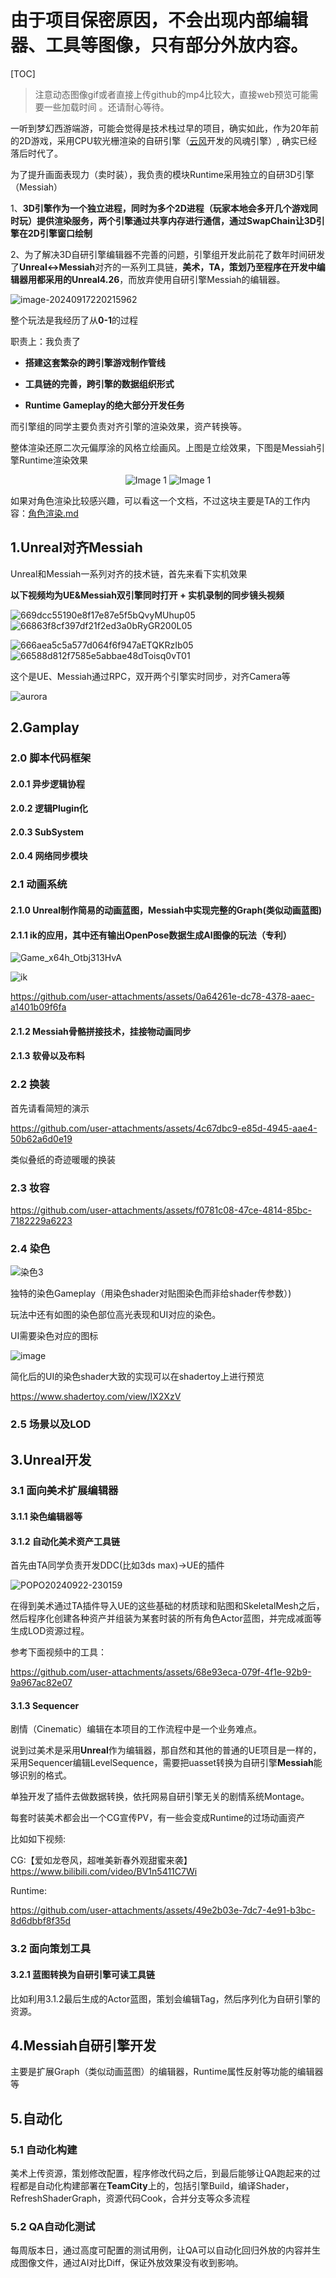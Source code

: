 # 由于项目保密原因，不会出现内部编辑器、工具等图像，只有部分外放内容。

[TOC]

> 注意动态图像gif或者直接上传github的mp4比较大，直接web预览可能需要一些加载时间 。还请耐心等待。



一听到梦幻西游端游，可能会觉得是技术栈过早的项目，确实如此，作为20年前的2D游戏，采用CPU软光栅渲染的自研引擎（[云风](https://blog.codingnow.com/)开发的风魂引擎）, 确实已经落后时代了。

为了提升画面表现力（卖时装），我负责的模块Runtime采用独立的自研3D引擎（Messiah）

1、**3D引擎作为一个独立进程，同时为多个2D进程（玩家本地会多开几个游戏同时玩）提供渲染服务，两个引擎通过共享内存进行通信，通过SwapChain让3D引擎在2D引擎窗口绘制**

2、为了解决3D自研引擎编辑器不完善的问题，引擎组开发此前花了数年时间研发了**Unreal<->Messiah**对齐的一系列工具链，**美术，TA，策划乃至程序在开发中编辑器用都采用的Unreal4.26**，而放弃使用自研引擎Messiah的编辑器。

![image-20240917220215962](README.assets/image-20240917220215962.png)

整个玩法是我经历了从**0-1**的过程

职责上：我负责了

* **搭建这套繁杂的跨引擎游戏制作管线**
* **工具链的完善，跨引擎的数据组织形式**

* **Runtime Gameplay的绝大部分开发任务**

而引擎组的同学主要负责对齐引擎的渲染效果，资产转换等。



整体渲染还原二次元偏厚涂的风格立绘画风。上图是立绘效果，下图是Messiah引擎Runtime渲染效果

<p style="text-align: center;">
      <img src="项目简介.assets/POPO-20240908-114057.png" alt="Image 1" style="display: inline-block; max-width: 30%;">
      <img src="项目简介.assets/POPO-20240908-115847.png" alt="Image 1" style="display: inline-block; max-width: 36%;">



如果对角色渲染比较感兴趣，可以看这一个文档，不过这块主要是TA的工作内容：[角色渲染.md](角色渲染.md )




## 1.Unreal对齐Messiah

Unreal和Messiah一系列对齐的技术链，首先来看下实机效果

**以下视频均为UE&Messiah双引擎同时打开 + 实机录制的同步镜头视频**

![669dcc55190e8f17e87e5f5bQvyMUhup05](README.assets/669dcc55190e8f17e87e5f5bQvyMUhup05.gif)![66863f8cf397df21f2ed3a0bRyGR200L05](README.assets/66863f8cf397df21f2ed3a0bRyGR200L05.gif)

![666aea5c5a577d064f6f947aETQKRzIb05](README.assets/666aea5c5a577d064f6f947aETQKRzIb05.gif)![66588d812f7585e5abbae48dToisq0vT01](README.assets/66588d812f7585e5abbae48dToisq0vT01.gif)

这个是UE、Messiah通过RPC，双开两个引擎实时同步，对齐Camera等

![aurora](README.assets/aurora.gif)



## 2.Gamplay

### 2.0 脚本代码框架

#### 2.0.1 异步逻辑协程

#### 2.0.2 逻辑Plugin化

#### 2.0.3 SubSystem

#### 2.0.4 网络同步模块



### 2.1 动画系统

#### 2.1.0 Unreal制作简易的动画蓝图，Messiah中实现完整的Graph(类似动画蓝图)

#### 2.1.1 ik的应用，其中还有输出OpenPose数据生成AI图像的玩法（专利）



![Game_x64h_Otbj313HvA](README.assets/Game_x64h_Otbj313HvA.gif)

![ik](README.assets/ik.gif)



https://github.com/user-attachments/assets/0a64261e-dc78-4378-aaec-a1401b09f6fa



#### 2.1.2 Messiah骨骼拼接技术，挂接物动画同步

#### 2.1.3 软骨以及布料



### 2.2 换装

首先请看简短的演示


https://github.com/user-attachments/assets/4c67dbc9-e85d-4945-aae4-50b62a6d0e19


类似叠纸的奇迹暖暖的换装



### 2.3 妆容


https://github.com/user-attachments/assets/f0781c08-47ce-4814-85bc-7182229a6223




### 2.4 染色

![染色3](README.assets/染色3.gif)



独特的染色Gameplay（用染色shader对贴图染色而非给shader传参数）)

玩法中还有如图的染色部位高光表现和UI对应的染色。

UI需要染色对应的图标

![image](README.assets/image.png)

简化后的UI的染色shader大致的实现可以在shadertoy上进行预览

https://www.shadertoy.com/view/lX2XzV



### 2.5 场景以及LOD



## 3.Unreal开发

### 3.1 面向美术扩展编辑器

#### 3.1.1 染色编辑器等

#### 3.1.2 自动化美术资产工具链

首先由TA同学负责开发DDC(比如3ds max)->UE的插件

![POPO20240922-230159](README.assets/POPO20240922-230159.png)

在得到美术通过TA插件导入UE的这些基础的材质球和贴图和SkeletalMesh之后，然后程序化创建各种资产并组装为某套时装的所有角色Actor蓝图，并完成减面等生成LOD资源过程。

参考下面视频中的工具：

https://github.com/user-attachments/assets/68e93eca-079f-4f1e-92b9-9a967ac82e07



#### 3.1.3 Sequencer

剧情（Cinematic）编辑在本项目的工作流程中是一个业务难点。

说到过美术是采用**Unreal**作为编辑器，那自然和其他的普通的UE项目是一样的，采用Sequencer编辑LevelSequence，需要把uasset转换为自研引擎**Messiah**能够识别的格式。

单独开发了插件去做数据转换，依托网易自研引擎无关的剧情系统Montage。

每套时装美术都会出一个CG宣传PV，有一些会变成Runtime的过场动画资产



比如如下视频:

CG:【爱如龙卷风，超唯美新春外观甜蜜来袭】 https://www.bilibili.com/video/BV1n5411C7Wi

Runtime:


https://github.com/user-attachments/assets/49e2b03e-7dc7-4e91-b3bc-8d6dbbf8f35d




### 3.2 面向策划工具

#### 3.2.1 蓝图转换为自研引擎可读工具链

比如利用3.1.2最后生成的Actor蓝图，策划会编辑Tag，然后序列化为自研引擎的资源。

## 4.Messiah自研引擎开发

主要是扩展Graph（类似动画蓝图）的编辑器，Runtime属性反射等功能的编辑器等



## 5.自动化

### 5.1 自动化构建

美术上传资源，策划修改配置，程序修改代码之后，到最后能够让QA跑起来的过程都是自动化构建部署在**TeamCity**上的，包括引擎Build，编译Shader，RefreshShaderGraph，资源代码Cook，合并分支等众多流程

### 5.2 QA自动化测试

每周版本日，通过高度可配置的测试用例，让QA可以自动化回归外放的内容并生成图像文件，通过AI对比Diff，保证外放效果没有收到影响。

